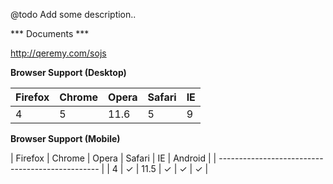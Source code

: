 @todo Add some description..

*** Documents ***

http://qeremy.com/sojs

**Browser Support (Desktop)**

| Firefox | Chrome | Opera | Safari | IE |
| ------- | ------ | ----- | ------ | -- |
| 4       | 5      | 11.6  | 5      | 9  |


**Browser Support (Mobile)**

| Firefox | Chrome | Opera | Safari | IE | Android |
| ------------------------------------------------ |
| 4       | ✓      | 11.5  | ✓      | ✓  | ✓       |
